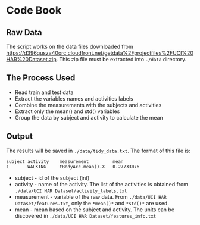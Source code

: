 # Code Book

## Raw Data
The script works on the data files downloaded from https://d396qusza40orc.cloudfront.net/getdata%2Fprojectfiles%2FUCI%20HAR%20Dataset.zip.
This zip file must be extracted into ```./data``` directory.

## The Process Used
 * Read train and test data
 * Extract the variables names and activities labels
 * Combine the measurements with the subjects and activities
 * Extract only the mean() and std() variables
 * Group the data by subject and activity to calculate the mean


## Output
The results will be saved in ```./data/tidy_data.txt```. The format of this file is:
```
subject activity    measurement         mean
1       WALKING     tBodyAcc-mean()-X   0.27733076
```
 * subject - id of the subject (int)
 * activity - name of the activity. The list of the activities is obtained from ```./data/UCI HAR Dataset/activity_labels.txt```
 * measurement - variable of the raw data. From ```./data/UCI HAR Dataset/features.txt```, only the ```*mean()*``` and ```*std()*``` are used.
 * mean - mean based on the subject and activity. The units can be discovered in ```./data/UCI HAR Dataset/features_info.txt```
